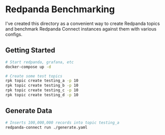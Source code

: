 Redpanda Benchmarking
=====================

I've created this directory as a convenient way to create Redpanda topics and benchmark Redpanda Connect instances against them with various configs.

## Getting Started

```sh
# Start redpanda, grafana, etc
docker-compose up -d

# Create some test topics
rpk topic create testing_a -p 10
rpk topic create testing_b -p 10
rpk topic create testing_c -p 10
rpk topic create testing_d -p 10
```

## Generate Data

```sh
# Inserts 100,000,000 records into topic testing_a
redpanda-connect run ./generate.yaml
```

